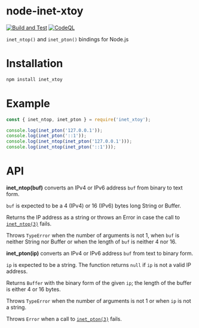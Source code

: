 # node-inet-xtoy

[![Build and Test](https://github.com/sjinks/node-inet-xtoy/actions/workflows/build-and-test.yml/badge.svg)](https://github.com/sjinks/node-inet-xtoy/actions/workflows/build-and-test.yml)
[![CodeQL](https://github.com/sjinks/node-inet-xtoy/actions/workflows/codeql.yml/badge.svg)](https://github.com/sjinks/node-inet-xtoy/actions/workflows/codeql.yml)

`inet_ntop()` and `inet_pton()` bindings for Node.js

# Installation

```sh
npm install inet_xtoy
```

# Example

```js
const { inet_ntop, inet_pton } = require('inet_xtoy');

console.log(inet_pton('127.0.0.1'));
console.log(inet_pton('::1'));
console.log(inet_ntop(inet_pton('127.0.0.1')));
console.log(inet_ntop(inet_pton('::1')));
```

# API

**inet_ntop(buf)** converts an IPv4 or IPv6 address `buf` from binary to text form.

`buf` is expected to be a 4 (IPv4) or 16 (IPv6) bytes long String or Buffer.

Returns the IP address as a string or throws an Error in case the call to [`inet_ntop(3)`](http://man7.org/linux/man-pages/man3/inet_ntop.3.html) fails.

Throws `TypeError` when the number of arguments is not 1, when `buf` is neither String nor Buffer or when the length of `buf` is neither 4 nor 16.

**inet_pton(ip)** converts an IPv4 or IPv6 address `buf` from text to binary form.

`ip` is expected to be a string. The function returns `null` if `ip` is not a valid IP address.

Returns `Buffer` with the binary form of the given `ip`; the length of the buffer is either 4 or 16 bytes.

Throws `TypeError` when the number of arguments is not 1 or when `ip` is not a string.

Throws `Error` when a call to [`inet_pton(3)`](http://man7.org/linux/man-pages/man3/inet_pton.3.html) fails.
